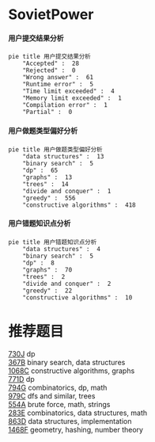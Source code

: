 # SovietPower

<!-- tabs:start -->



#### **用户提交结果分析**

```mermaid
pie title 用户提交结果分析
    "Accepted" :  28
    "Rejected" :  0
    "Wrong answer" :  61
    "Runtime error" :  5
    "Time limit exceeded" :  4
    "Memory limit exceeded" :  1
    "Compilation error" :  1
    "Partial" :  0
```

#### **用户做题类型偏好分析**

```mermaid
pie title 用户做题类型偏好分析
    "data structures" :  13
    "binary search" :  5
    "dp" :  65
    "graphs" :  13
    "trees" :  14
    "divide and conquer" :  1
    "greedy" :  556
    "constructive algorithms" :  418
```
#### **用户错题知识点分析**

```mermaid
pie title 用户错题知识点分析
    "data structures" :  4
    "binary search" :  5
    "dp" :  8
    "graphs" :  70
    "trees" :  2
    "divide and conquer" :  2
    "greedy" :  22
    "constructive algorithms" :  10
```



<!-- tabs:end -->
# 推荐题目
[730J](https://codeforces.com/contest/730/problem/J)		dp		  
[367B](https://codeforces.com/contest/367/problem/B)		binary search,
                        data structures		  
[1068C](https://codeforces.com/contest/1068/problem/C)		constructive algorithms,
                        graphs		  
[771D](https://codeforces.com/contest/771/problem/D)		dp		  
[794G](https://codeforces.com/contest/794/problem/G)		combinatorics,
                        dp,
                        math		  
[979C](https://codeforces.com/contest/979/problem/C)		dfs and similar,
                        trees		  
[554A](https://codeforces.com/contest/554/problem/A)		brute force,
                        math,
                        strings		  
[283E](https://codeforces.com/contest/283/problem/E)		combinatorics,
                        data structures,
                        math		  
[863D](https://codeforces.com/contest/863/problem/D)		data structures,
                        implementation		  
[1468F](https://codeforces.com/contest/1468/problem/F)		geometry,
                        hashing,
                        number theory		  
